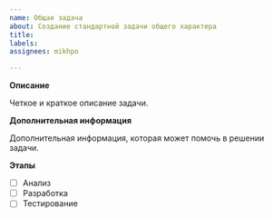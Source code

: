 ```yaml
---
name: Общая задача
about: Создание стандартной задачи общего характера
title:
labels:
assignees: mikhpo

---
```


**Описание**

Четкое и краткое описание задачи.

**Дополнительная информация**

Дополнительная информация, которая может помочь в решении задачи.

**Этапы**

- [ ] Анализ
- [ ] Разработка
- [ ] Тестирование
